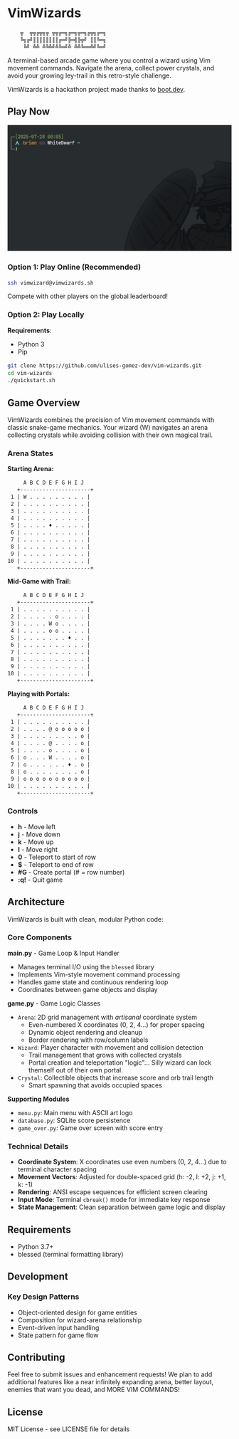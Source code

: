 # VimWizards

```
	╦  ╦╦╔╦╗╦ ╦╦╔═╗╔═╗╦═╗╔╦╗╔═╗
	╚╗╔╝║║║║║║║║╔═╝╠═╣╠╦╝ ║║╚═╗
	 ╚╝ ╩╩ ╩╚╩╝╩╚═╝╩ ╩╩╚══╩╝╚═╝
```

A terminal-based arcade game where you control a wizard using Vim movement commands. Navigate the arena, collect power crystals, and avoid your growing ley-trail in this retro-style challenge.

VimWizards is a hackathon project made thanks to [boot.dev](https://blog.boot.dev/news/hackathon-2025/).

## Play Now
[![play over ssh](assets/ssh.gif)](https://youtu.be/-OxVP4ZrVDE)

### Option 1: Play Online (Recommended)
```bash
ssh vimwizard@vimwizards.sh
```
Compete with other players on the global leaderboard!

### Option 2: Play Locally

**Requirements**:
- Python 3
- Pip

```bash
git clone https://github.com/ulises-gomez-dev/vim-wizards.git
cd vim-wizards
./quickstart.sh
```

## Game Overview

VimWizards combines the precision of Vim movement commands with classic snake-game mechanics. Your wizard (W) navigates an arena collecting crystals while avoiding collision with their own magical trail.

### Arena States

**Starting Arena:**
```
     A B C D E F G H I J   
   +----------------------+
 1 | W . . . . . . . . . |
 2 | . . . . . . . . . . |
 3 | . . . . . . . . . . |
 4 | . . . . . . . . . . |
 5 | . . . . ♦ . . . . . |
 6 | . . . . . . . . . . |
 7 | . . . . . . . . . . |
 8 | . . . . . . . . . . |
 9 | . . . . . . . . . . |
10 | . . . . . . . . . . |
   +----------------------+
```

**Mid-Game with Trail:**
```
     A B C D E F G H I J   
   +----------------------+
 1 | . . . . . . . . . . |
 2 | . . . . . o . . . . |
 3 | . . . . W o . . . . |
 4 | . . . . o o . . . . |
 5 | . . . . . . . ♦ . . |
 6 | . . . . . . . . . . |
 7 | . . . . . . . . . . |
 8 | . . . . . . . . . . |
 9 | . . . . . . . . . . |
10 | . . . . . . . . . . |
   +----------------------+
```

**Playing with Portals:**
```
     A B C D E F G H I J   
   +----------------------+
 1 | . . . . . . . . . . |
 2 | . . . . @ o o o o o |
 3 | . . . . . . . . . o |
 4 | . . . . @ . . . . o |
 5 | . . . . o . . . . o |
 6 | o . . . W . . . . o |
 7 | o . . . . . . ♦ . o |
 8 | o . . . . . . . . o |
 9 | o o o o o o o o o o |
10 | . . . . . . . . . . |
   +----------------------+
```

### Controls

- **h** - Move left
- **j** - Move down  
- **k** - Move up
- **l** - Move right
- **0** - Teleport to start of row
- **$** - Teleport to end of row
- **#G** - Create portal (# = row number)
- **:q!** - Quit game

## Architecture

VimWizards is built with clean, modular Python code:

### Core Components

**main.py** - Game Loop & Input Handler
- Manages terminal I/O using the `blessed` library
- Implements Vim-style movement command processing
- Handles game state and continuous rendering loop
- Coordinates between game objects and display

**game.py** - Game Logic Classes
- `Arena`: 2D grid management with *artisanal* coordinate system
  - Even-numbered X coordinates (0, 2, 4...) for proper spacing
  - Dynamic object rendering and cleanup
  - Border rendering with row/column labels
- `Wizard`: Player character with movement and collision detection
  - Trail management that grows with collected crystals
  - Portal creation and teleportation "logic"... Silly wizard can lock themself out of their own portal.
- `Crystal`: Collectible objects that increase score and orb trail length
  - Smart spawning that avoids occupied spaces

**Supporting Modules**
- `menu.py`: Main menu with ASCII art logo
- `database.py`: SQLite score persistence
- `game_over.py`: Game over screen with score entry

### Technical Details

- **Coordinate System**: X coordinates use even numbers (0, 2, 4...) due to terminal character spacing
- **Movement Vectors**: Adjusted for double-spaced grid (h: -2, l: +2, j: +1, k: -1)
- **Rendering**: ANSI escape sequences for efficient screen clearing
- **Input Mode**: Terminal `cbreak()` mode for immediate key response
- **State Management**: Clean separation between game logic and display

## Requirements

- Python 3.7+
- blessed (terminal formatting library)

## Development

### Key Design Patterns
- Object-oriented design for game entities
- Composition for wizard-arena relationship
- Event-driven input handling
- State pattern for game flow

## Contributing

Feel free to submit issues and enhancement requests!
We plan to add additional features like a near infinitely expanding arena, better layout, enemies that want you dead, and MORE VIM COMMANDS!

## License

MIT License - see LICENSE file for details

